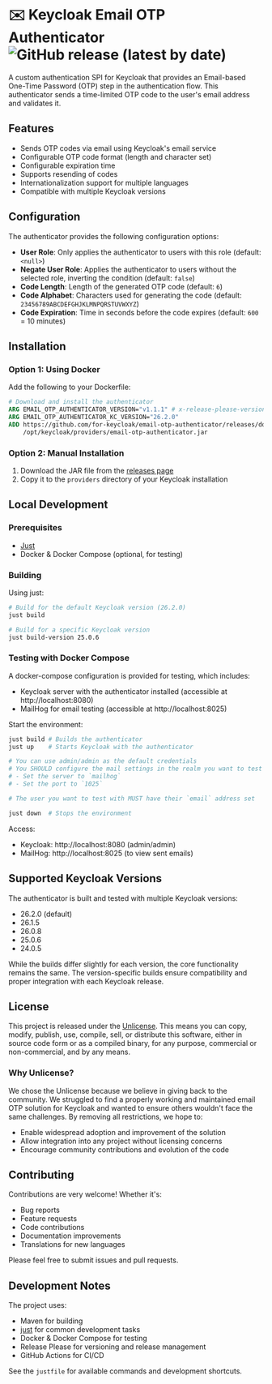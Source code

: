 # ✉️ Keycloak Email OTP Authenticator ![GitHub release (latest by date)](https://img.shields.io/github/v/release/for-keycloak/email-otp-authenticator)

A custom authentication SPI for Keycloak that provides an Email-based One-Time Password (OTP) step in the authentication flow. This authenticator sends a time-limited OTP code to the user's email address and validates it.


## Features

- Sends OTP codes via email using Keycloak's email service
- Configurable OTP code format (length and character set)
- Configurable expiration time
- Supports resending of codes
- Internationalization support for multiple languages
- Compatible with multiple Keycloak versions


## Configuration

The authenticator provides the following configuration options:

- **User Role**: Only applies the authenticator to users with this role (default: `<null>`)
- **Negate User Role**: Applies the authenticator to users without the selected role, inverting the condition (default: `false`)
- **Code Length**: Length of the generated OTP code (default: `6`)
- **Code Alphabet**: Characters used for generating the code (default: `23456789ABCDEFGHJKLMNPQRSTUVWXYZ`)
- **Code Expiration**: Time in seconds before the code expires (default: `600` = 10 minutes)


## Installation

### Option 1: Using Docker

Add the following to your Dockerfile:

```dockerfile
# Download and install the authenticator
ARG EMAIL_OTP_AUTHENTICATOR_VERSION="v1.1.1" # x-release-please-version
ARG EMAIL_OTP_AUTHENTICATOR_KC_VERSION="26.2.0"
ADD https://github.com/for-keycloak/email-otp-authenticator/releases/download/${EMAIL_OTP_AUTHENTICATOR_VERSION}/email-otp-authenticator-${EMAIL_OTP_AUTHENTICATOR_VERSION}-kc-${EMAIL_OTP_AUTHENTICATOR_KC_VERSION}.jar \
    /opt/keycloak/providers/email-otp-authenticator.jar
```

### Option 2: Manual Installation

1. Download the JAR file from the [releases page](https://github.com/for-keycloak/email-otp-authenticator/releases)
2. Copy it to the `providers` directory of your Keycloak installation


## Local Development

### Prerequisites

- [Just](https://github.com/casey/just)
- Docker & Docker Compose (optional, for testing)

### Building

Using just:
```bash
# Build for the default Keycloak version (26.2.0)
just build

# Build for a specific Keycloak version
just build-version 25.0.6
```


### Testing with Docker Compose

A docker-compose configuration is provided for testing, which includes:

- Keycloak server with the authenticator installed (accessible at http://localhost:8080)
- MailHog for email testing (accessible at http://localhost:8025)

Start the environment:
```bash
just build # Builds the authenticator
just up    # Starts Keycloak with the authenticator
```

```bash
# You can use admin/admin as the default credentials
# You SHOULD configure the mail settings in the realm you want to test
# - Set the server to `mailhog`
# - Set the port to `1025`

# The user you want to test with MUST have their `email` address set
```

```bash
just down  # Stops the environment
```

Access:
- Keycloak: http://localhost:8080 (admin/admin)
- MailHog: http://localhost:8025 (to view sent emails)


## Supported Keycloak Versions

The authenticator is built and tested with multiple Keycloak versions:

- 26.2.0 (default)
- 26.1.5
- 26.0.8
- 25.0.6
- 24.0.5

While the builds differ slightly for each version, the core functionality remains the same. The version-specific builds ensure compatibility and proper integration with each Keycloak release.


## License

This project is released under the [Unlicense](./UNLICENSE). This means you can copy, modify, publish, use, compile, sell, or distribute this software, either in source code form or as a compiled binary, for any purpose, commercial or non-commercial, and by any means.

### Why Unlicense?

We chose the Unlicense because we believe in giving back to the community. We struggled to find a properly working and maintained email OTP solution for Keycloak and wanted to ensure others wouldn't face the same challenges. By removing all restrictions, we hope to:

- Enable widespread adoption and improvement of the solution
- Allow integration into any project without licensing concerns
- Encourage community contributions and evolution of the code


## Contributing

Contributions are very welcome! Whether it's:

- Bug reports
- Feature requests
- Code contributions
- Documentation improvements
- Translations for new languages

Please feel free to submit issues and pull requests.


## Development Notes

The project uses:

- Maven for building
- [just](https://github.com/casey/just) for common development tasks
- Docker & Docker Compose for testing
- Release Please for versioning and release management
- GitHub Actions for CI/CD

See the `justfile` for available commands and development shortcuts.
